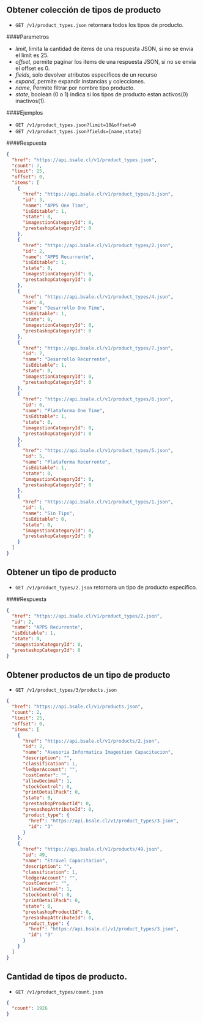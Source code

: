 Obtener colección de tipos de producto
--------------------------------------

* `GET /v1/product_types.json` retornara todos los tipos de producto.

####Parametros

- *limit*, limita la cantidad de items de una respuesta JSON, si no se envia el limit es 25.
- *offset*, permite paginar los items de una respuesta JSON, si no se envia el offset es 0.
- *fields*, solo devolver atributos especificos de un recurso
- *expand*, permite expandir instancias y colecciones.
- *name*, Permite filtrar por nombre tipo producto.
- *state*, boolean (0 o 1) indica si los tipos de producto estan activos(0) inactivos(1).

####Ejemplos

* `GET /v1/product_types.json?limit=10&offset=0`
* `GET /v1/product_types.json?fields=[name,state]`

####Respuesta
```json
{
  "href": "https://api.bsale.cl/v1/product_types.json",
  "count": 7,
  "limit": 25,
  "offset": 0,
  "items": [
    {
      "href": "https://api.bsale.cl/v1/product_types/3.json",
      "id": 3,
      "name": "APPS One Time",
      "isEditable": 1,
      "state": 0,
      "imagestionCategoryId": 0,
      "prestashopCategoryId": 0
    },
    {
      "href": "https://api.bsale.cl/v1/product_types/2.json",
      "id": 2,
      "name": "APPS Recurrente",
      "isEditable": 1,
      "state": 0,
      "imagestionCategoryId": 0,
      "prestashopCategoryId": 0
    },
    {
      "href": "https://api.bsale.cl/v1/product_types/4.json",
      "id": 4,
      "name": "Desarrollo One Time",
      "isEditable": 1,
      "state": 0,
      "imagestionCategoryId": 0,
      "prestashopCategoryId": 0
    },
    {
      "href": "https://api.bsale.cl/v1/product_types/7.json",
      "id": 7,
      "name": "Desarrollo Recurrente",
      "isEditable": 1,
      "state": 0,
      "imagestionCategoryId": 0,
      "prestashopCategoryId": 0
    },
    {
      "href": "https://api.bsale.cl/v1/product_types/6.json",
      "id": 6,
      "name": "Plataforma One Time",
      "isEditable": 1,
      "state": 0,
      "imagestionCategoryId": 0,
      "prestashopCategoryId": 0
    },
    {
      "href": "https://api.bsale.cl/v1/product_types/5.json",
      "id": 5,
      "name": "Plataforma Recurrente",
      "isEditable": 1,
      "state": 0,
      "imagestionCategoryId": 0,
      "prestashopCategoryId": 0
    },
    {
      "href": "https://api.bsale.cl/v1/product_types/1.json",
      "id": 1,
      "name": "Sin Tipo",
      "isEditable": 0,
      "state": 0,
      "imagestionCategoryId": 0,
      "prestashopCategoryId": 0
    }
  ]
}
```
Obtener un tipo de producto
---------------------------

* `GET /v1/product_types/2.json` retornara un tipo de producto específico.

####Respuesta
```json
{
  "href": "https://api.bsale.cl/v1/product_types/2.json",
  "id": 2,
  "name": "APPS Recurrente",
  "isEditable": 1,
  "state": 0,
  "imagestionCategoryId": 0,
  "prestashopCategoryId": 0
}
```

Obtener productos de un tipo de producto
----------------------------------------

* `GET /v1/product_types/3/products.json`
```json
{
  "href": "https://api.bsale.cl/v1/products.json",
  "count": 2,
  "limit": 25,
  "offset": 0,
  "items": [
    {
      "href": "https://api.bsale.cl/v1/products/2.json",
      "id": 2,
      "name": "Asesoria Informatica Imagestion Capacitacion",
      "description": "",
      "classification": 1,
      "ledgerAccount": "",
      "costCenter": "",
      "allowDecimal": 1,
      "stockControl": 0,
      "printDetailPack": 0,
      "state": 0,
      "prestashopProductId": 0,
      "presashopAttributeId": 0,
      "product_type": {
        "href": "https://api.bsale.cl/v1/product_types/3.json",
        "id": "3"
      }
    },
    {
      "href": "https://api.bsale.cl/v1/products/49.json",
      "id": 49,
      "name": "Etravel Capacitacion",
      "description": "",
      "classification": 1,
      "ledgerAccount": "",
      "costCenter": "",
      "allowDecimal": 1,
      "stockControl": 0,
      "printDetailPack": 0,
      "state": 0,
      "prestashopProductId": 0,
      "presashopAttributeId": 0,
      "product_type": {
        "href": "https://api.bsale.cl/v1/product_types/3.json",
        "id": "3"
      }
    }
  ]
}
```

Cantidad de tipos de producto.
--------------------------

* `GET /v1/product_types/count.json`
```json
{
  "count": 1926
}
```